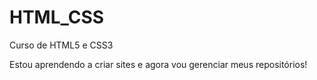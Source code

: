 # HTML_CSS
 Curso de HTML5 e CSS3

Estou aprendendo a criar sites e agora vou gerenciar meus repositórios!